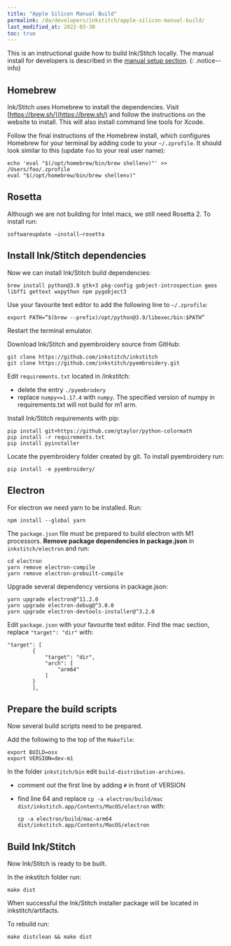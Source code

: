 ```yaml
---
title: "Apple Silicon Manual Build"
permalink: /da/developers/inkstitch/apple-silicon-manual-build/
last_modified_at: 2022-03-30
toc: true
---
```

This is an instructional guide how to build Ink/Stitch locally. The manual install for developers is described in the [manual setup section](/developers/inkstitch/manual-setup/).
{: .notice--info}

## Homebrew

Ink/Stitch uses Homebrew to install the dependencies. Visit [https://brew.sh/](https://brew.sh/) and follow the instructions on the website to install. This will also install command line tools for Xcode.

Follow the final instructions of the Homebrew install, which configures Homebrew for your terminal by adding code to your `~/.zprofile`. It should look similar to this (update `foo` to your real user name):

```
echo 'eval "$(/opt/homebrew/bin/brew shellenv)"' >> /Users/foo/.zprofile
eval "$(/opt/homebrew/bin/brew shellenv)"
```

## Rosetta

Although we are not building for Intel macs, we still need Rosetta 2. To install run:

```
softwareupdate —install—rosetta
```

## Install Ink/Stitch dependencies

Now we can install Ink/Stitch build dependencies:

```
brew install python@3.9 gtk+3 pkg-config gobject-introspection geos libffi gettext wxpython npm pygobject3
```

Use your favourite text editor to add the following line to `~/.zprofile`:

```
export PATH=“$(brew --prefix)/opt/python@3.9/libexec/bin:$PATH”
```

Restart the terminal emulator. 

Download Ink/Stitch and pyembroidery source from GitHub:

```
git clone https://github.com/inkstitch/inkstitch
git clone https://github.com/inkstitch/pyembroidery.git
```

Edit `requirements.txt` located in /inkstitch:

- delete the entry `./pyembrodery`
- replace `numpy<=1.17.4` with `numpy`. The specified version of numpy in requirements.txt will not build for m1 arm.

Install Ink/Stitch requirements with pip:

```
pip install git+https://github.com/gtaylor/python-colormath
pip install -r requirements.txt
pip install pyinstaller
```

Locate the pyembroidery folder created by git. To install pyembroidery run:

```
pip install -e pyembroidery/
```

## Electron

For electron we need yarn to be installed. Run:

```
npm install --global yarn
```

The `package.json` file must be prepared to build electron with M1 processors. **Remove package dependencies in package.json** in `inkstitch/electron` and run:

```
cd electron
yarn remove electron-compile
yarn remove electron-prebuilt-compile
```

Upgrade several dependency versions in package.json:

```
yarn upgrade electron@^11.2.0
yarn upgrade electron-debug@^3.0.0
yarn upgrade electron-devtools-installer@^3.2.0
```

Edit `package.json` with your favourite text editor. Find the mac section, replace `"target": "dir"` with:

```
"target": [
        {
            "target": "dir",
            "arch": [
                "arm64"
            ]
        }
        ],
```

## Prepare the build scripts

Now several build scripts need to be prepared.

Add the following to the top of the `Makefile`:

```
export BUILD=osx
export VERSION=dev-m1
```

In the folder `inkstitch/bin` edit `build-distribution-archives`.
- comment out the first line by adding `#` in front of VERSION
- find line 64 and replace `cp -a electron/build/mac dist/inkstitch.app/Contents/MacOS/electron`
  with:

  ```
  cp -a electron/build/mac-arm64 dist/inkstitch.app/Contents/MacOS/electron
  ```

## Build Ink/Stitch

Now Ink/Stitch is ready to be built.

In the inkstitch folder run:

```
make dist
```

When successful the Ink/Stitch installer package will be located in inkstitch/artifacts.

To rebuild run:

```
make distclean && make dist
```
